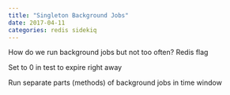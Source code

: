 ```yaml
---
title: "Singleton Background Jobs"
date: 2017-04-11
categories: redis sidekiq
---
```


How do we run background jobs but not too often?  Redis flag

Set to 0 in test to expire right away

Run separate parts (methods) of background jobs in time window
